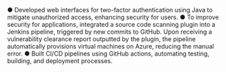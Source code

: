 ● Developed web interfaces for two-factor authentication using Java to mitigate unauthorized
access, enhancing security for users.
● To improve security for applications, integrated a source code scanning plugin into a Jenkins
pipeline, triggered by new commits to GitHub. Upon receiving a vulnerability clearance report
outputted by the plugin, the pipeline automatically provisions virtual machines on Azure,
reducing the manual error.
● Built CI/CD pipelines using GitHub actions, automating testing, building, and deployment
processes.
